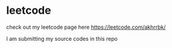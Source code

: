# leetcode
check out my leetcode page here
https://leetcode.com/akhrrbk/

I am submitting my source codes in this repo
